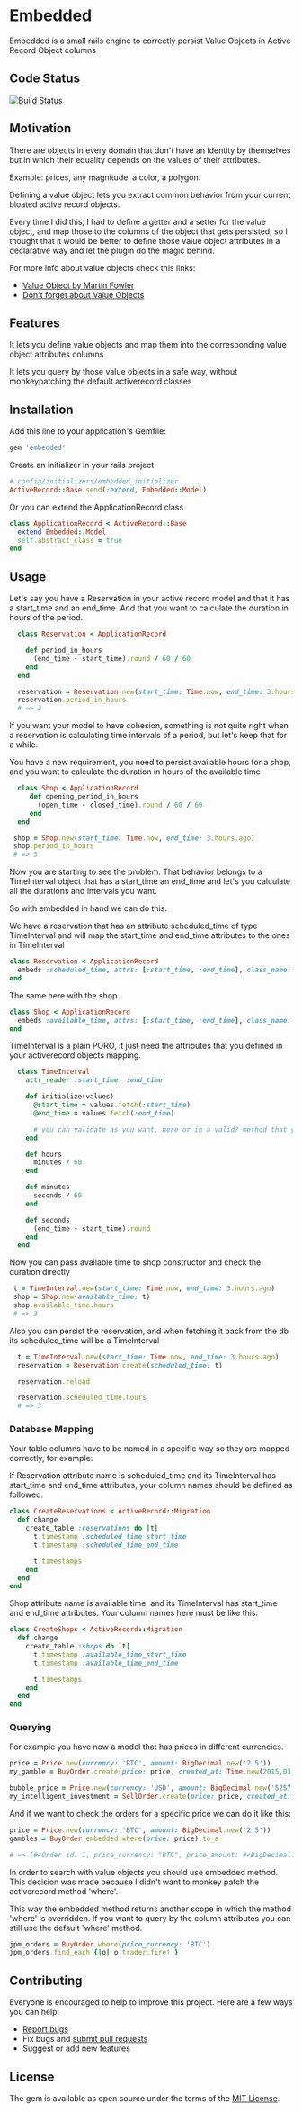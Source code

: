 # Embedded

Embedded is a small rails engine to correctly persist Value Objects in Active Record Object columns

## Code Status
[![Build Status](https://travis-ci.org/jvillarejo/embedded.svg?branch=master)](https://travis-ci.org/jvillarejo/embedded)

## Motivation

There are objects in every domain that don't have an identity by themselves but in which their equality depends on the values of their attributes.

Example: prices, any magnitude, a color, a polygon.

Defining a value object lets you extract common behavior from your current bloated active record objects.

Every time I did this, I had to define a getter and a setter for the value object, and map those to the columns of the object that gets persisted, so I thought that it would be better to define those value object attributes in a declarative way and let the plugin do the magic behind.

For more info about value objects check this links:

* [Value Object by Martin Fowler](https://martinfowler.com/bliki/ValueObject.html)
* [Don't forget about Value Objects](https://plainoldobjects.com/2017/03/19/dont-forget-about-value-objects)

## Features

It lets you define value objects and map them into the corresponding value object attributes columns

It lets you query by those value objects in a safe way, without monkeypatching the default activerecord classes

## Installation
Add this line to your application's Gemfile:

```ruby
gem 'embedded'
```

Create an initializer in your rails project

```ruby
# config/initializers/embedded_initializer
ActiveRecord::Base.send(:extend, Embedded::Model)
```

Or you can extend the ApplicationRecord class
```ruby
class ApplicationRecord < ActiveRecord::Base
  extend Embedded::Model
  self.abstract_class = true
end
```


## Usage

Let's say you have a Reservation in your active record model and that it has a start_time and an end_time. And that you want to calculate the duration in hours of the period.

```ruby
  class Reservation < ApplicationRecord

    def period_in_hours
      (end_time - start_time).round / 60 / 60
    end
  end
```

```ruby
  reservation = Reservation.new(start_time: Time.now, end_time: 3.hours.ago)
  reservation.period_in_hours
  # => 3
```

 If you want your model to have cohesion, something is not quite right when a reservation is calculating time intervals of a period, but let's keep that for a while.

 You have a new requirement, you need to persist available hours for a shop, and you want to calculate the duration in hours of the available time

 ```ruby
   class Shop < ApplicationRecord
      def opening_period_in_hours
        (open_time - closed_time).round / 60 / 60
      end
   end
 ```

 ```ruby
  shop = Shop.new(start_time: Time.now, end_time: 3.hours.ago)
  shop.period_in_hours
  # => 3
```

Now you are starting to see the problem. That behavior belongs to a TimeInterval object that has a start_time an end_time and let's you calculate all the durations and intervals you want.

So with embedded in hand we can do this.

We have a reservation that has an attribute scheduled_time of type TimeInterval and will map the start_time and end_time attributes to the ones in TimeInterval

```ruby
class Reservation < ApplicationRecord
  embeds :scheduled_time, attrs: [:start_time, :end_time], class_name: 'TimeInterval'
end
```

The same here with the shop

```ruby
class Shop < ApplicationRecord
  embeds :available_time, attrs: [:start_time, :end_time], class_name: 'TimeInterval'
end
```

TimeInterval is a plain PORO, it just need the attributes that you defined in your activerecord objects mapping.

```ruby
  class TimeInterval
    attr_reader :start_time, :end_time

    def initialize(values)
      @start_time = values.fetch(:start_time)
      @end_time = values.fetch(:end_time)

      # you can validate as you want, here or in a valid? method that you define
    end

    def hours
      minutes / 60
    end

    def minutes
      seconds / 60
    end

    def seconds
      (end_time - start_time).round
    end
  end
```

Now you can pass available time to shop constructor and check the duration directly
 ```ruby
  t = TimeInterval.new(start_time: Time.now, end_time: 3.hours.ago)
  shop = Shop.new(available_time: t)
  shop.available_time.hours
  # => 3
```
Also you can persist the reservation, and when fetching it back from the db its scheduled_time will be a TimeInterval

```ruby
  t = TimeInterval.new(start_time: Time.now, end_time: 3.hours.ago)
  reservation = Reservation.create(scheduled_time: t)

  reservation.reload

  reservation.scheduled_time.hours
  # => 3
```

### Database Mapping

Your table columns have to be named in a specific way so they are mapped correctly, for example:

If Reservation attribute name is scheduled_time and its TimeInterval has start_time and end_time attributes, your column names should be defined as followed:

```ruby
class CreateReservations < ActiveRecord::Migration
  def change
    create_table :reservations do |t|
      t.timestamp :scheduled_time_start_time
      t.timestamp :scheduled_time_end_time

      t.timestamps
    end
  end
end
```

Shop attribute name is available time, and its TimeInterval has start_time and end_time attributes. Your column names here must be like this:

```ruby
class CreateShops < ActiveRecord::Migration
  def change
    create_table :shops do |t|
      t.timestamp :available_time_start_time
      t.timestamp :available_time_end_time

      t.timestamps
    end
  end
end
```

### Querying

For example you have now a model that has prices in different currencies. 

```ruby
price = Price.new(currency: 'BTC', amount: BigDecimal.new('2.5'))
my_gamble = BuyOrder.create(price: price, created_at: Time.new(2015,03,17))

bubble_price = Price.new(currency: 'USD', amount: BigDecimal.new('5257'))
my_intelligent_investment = SellOrder.create(price: price, created_at: Time.new(2017,10,18))
```

And if we want to check the orders for a specific price we can do it like this:

```ruby
price = Price.new(currency: 'BTC', amount: BigDecimal.new('2.5'))
gambles = BuyOrder.embedded.where(price: price).to_a

# => [#<Order id: 1, price_currency: "BTC", price_amount: #<BigDecimal:555e61776630,'0.25E1',18(36)>, created_at: "2017-03-17 17:11:00", updated_at: "2017-10-18 17:11:00">]
```

In order to search with value objects you should use embedded method. This decision was made because I didn't want to monkey patch the activerecord method 'where'.

This way the embedded method returns another scope in which the method 'where' is overridden. If you want to query by the column attributes you can still use the default 'where' method. 

```ruby
jpm_orders = BuyOrder.where(price_currency: 'BTC')
jpm_orders.find_each {|o| o.trader.fire! }
``` 

## Contributing

Everyone is encouraged to help to improve this project. Here are a few ways you can help:

- [Report bugs](https://github.com/jvillarejo/embedded/issues)
- Fix bugs and [submit pull requests](https://github.com/jvillarejo/embedded/pulls)
- Suggest or add new features

## License
The gem is available as open source under the terms of the [MIT License](http://opensource.org/licenses/MIT).
